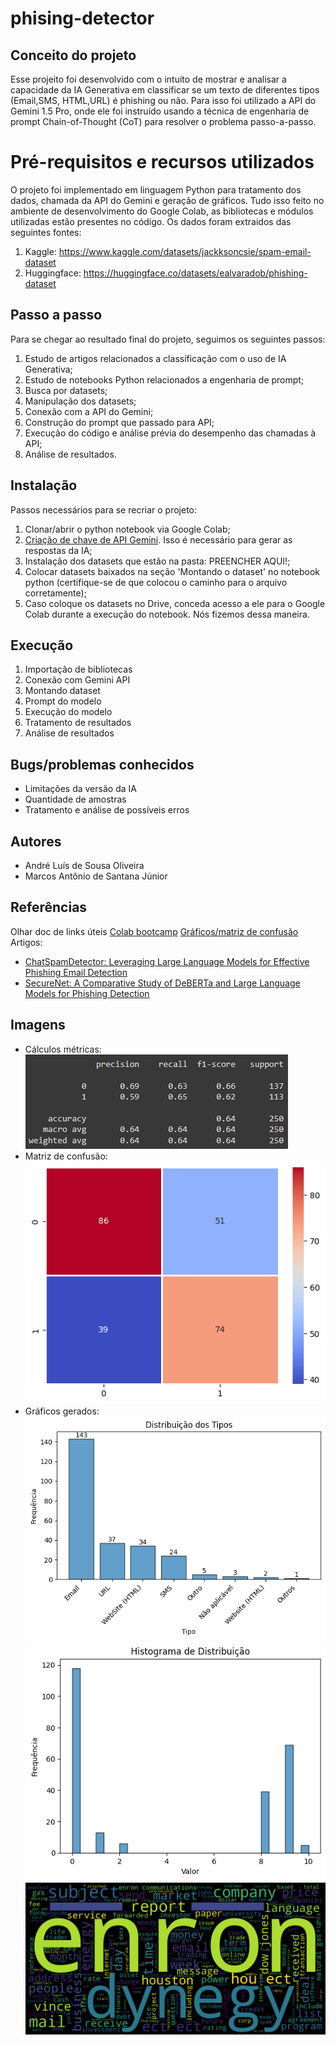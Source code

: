 # phising-detector
## Conceito do projeto
Esse projeito foi desenvolvido com o intuíto de mostrar e analisar a capacidade da IA Generativa em classificar se um texto de diferentes tipos (Email,SMS, HTML,URL) é phishing ou não. Para isso foi utilizado a API do Gemini 1.5 Pro, onde ele foi instruído usando a técnica de engenharia de prompt Chain-of-Thought (CoT) para resolver o problema passo-a-passo.

# Pré-requisitos e recursos utilizados
O projeto foi implementado em linguagem Python para tratamento dos dados, chamada da API do Gemini e geração de gráficos. Tudo isso feito no ambiente de desenvolvimento do Google Colab,  as bibliotecas e módulos utilizadas estão presentes no código. Os dados foram extraidos das seguintes fontes:
  1. Kaggle: https://www.kaggle.com/datasets/jackksoncsie/spam-email-dataset
  2. Huggingface: https://huggingface.co/datasets/ealvaradob/phishing-dataset

## Passo a passo
Para se chegar ao resultado final do projeto, seguimos os seguintes passos:
1. Estudo de artigos relacionados a classificação com o uso de IA Generativa;
2. Estudo de notebooks Python relacionados a engenharia de prompt;
3. Busca por datasets;
4. Manipulação dos datasets;
5. Conexão com a API do Gemini;
6. Construção do prompt que passado para API;
7. Execução do código e análise prévia do desempenho das chamadas à API;
8. Análise de resultados.

## Instalação
Passos necessários para se recriar o projeto:
1. Clonar/abrir o python notebook via Google Colab;
2. [Criação de chave de API Gemini](https://ai.google.dev/gemini-api/docs/api-key?hl=pt-br). Isso é necessário para gerar as respostas da IA;
3. Instalação dos datasets que estão na pasta: PREENCHER AQUI!;
4. Colocar datasets baixados na seção 'Montando o dataset' no notebook python (certifique-se de que colocou o caminho para o arquivo corretamente);
5. Caso coloque os datasets no Drive, conceda acesso a ele para o Google Colab durante a execução do notebook. Nós fizemos dessa maneira.

## Execução
1. Importação de bibliotecas
2. Conexão com Gemini API
3. Montando dataset
4. Prompt do modelo
5. Execução do modelo
6. Tratamento de resultados
7. Análise de resultados
## Bugs/problemas conhecidos
- Limitações da versão da IA
- Quantidade de amostras
- Tratamento e análise de possíveis erros
## Autores 
- André Luís de Sousa Oliveira
- Marcos Antônio de Santana Júnior

## Referências
Olhar doc de links úteis
[Colab bootcamp](https://colab.research.google.com/drive/1kxThsa3xEng6bupj4mOaW2PMlq1UNSKI?authuser=1)
[Gráficos/matriz de confusão](https://medium.com/data-hackers/entendendo-o-que-%C3%A9-matriz-de-confus%C3%A3o-com-python-114e683ec509)
Artigos:
- [ChatSpamDetector: Leveraging Large Language
Models for Effective Phishing Email Detection](https://arxiv.org/pdf/2402.18093)
- [SecureNet: A Comparative Study of DeBERTa and
Large Language Models for Phishing Detection](https://arxiv.org/pdf/2406.06663)
## Imagens
- Cálculos métricas:
![Imagem](https://github.com/akamarc0s/phising-detector/blob/main/metricas.png)
- Matriz de confusão:
![Imagem](https://github.com/akamarc0s/phising-detector/blob/main/matriz_confusao.png)
- Gráficos gerados:
![Imagem](https://github.com/akamarc0s/phising-detector/blob/main/distri_tipo_msg.png)
![Imagem](https://github.com/akamarc0s/phising-detector/blob/main/hist_dist_pont_phishing.png)
![Imagem](https://github.com/akamarc0s/phising-detector/blob/main/nuvem_palavras.png)

